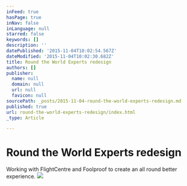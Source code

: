 ```yaml
---
inFeed: true
hasPage: true
inNav: false
inLanguage: null
starred: false
keywords: []
description: ''
datePublished: '2015-11-04T10:02:54.567Z'
dateModified: '2015-11-04T10:02:30.682Z'
title: Round the World Experts redesign
authors: []
publisher:
  name: null
  domain: null
  url: null
  favicon: null
sourcePath: _posts/2015-11-04-round-the-world-experts-redesign.md
published: true
url: round-the-world-experts-redesign/index.html
_type: Article

---
```

# Round the World Experts redesign

Working with FlightCentre and Foolproof to create an all round better experience.
![](https://the-grid-user-content.s3-us-west-2.amazonaws.com/3366994e-bef2-4908-810e-b766c01e7416.jpg)